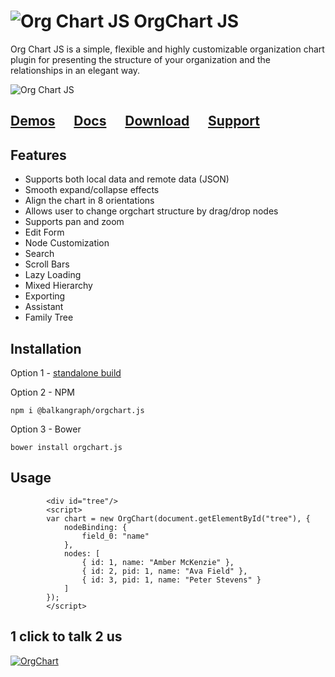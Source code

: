 # ![Org Chart JS](https://cdn.balkan.app/OrgChartJS/OrgChartJS.jpg) OrgChart JS
Org Chart JS is a simple, flexible and highly customizable organization chart plugin for presenting the structure of your organization and the relationships in an elegant way.

![Org Chart JS](https://cdn.balkan.app/OrgChartJS/OrgChartJS.jpg)

## [Demos](https://balkan.app/OrgChartJS/Demos/BasicUsage)  &nbsp;&nbsp;&nbsp;&nbsp;  [Docs](https://balkan.app/OrgChartJS/Docs/GettingStarted)  &nbsp;&nbsp;&nbsp;&nbsp;  [Download](https://balkan.app/OrgChartJS/Download) &nbsp;&nbsp;&nbsp;&nbsp;  [Support](https://balkan.app/OrgChartJS/Support)

## Features
- Supports both local data and remote data (JSON)
- Smooth expand/collapse effects
- Align the chart in 8 orientations
- Allows user to change orgchart structure by drag/drop nodes
- Supports pan and zoom
- Edit Form
- Node Customization
- Search
- Scroll Bars
- Lazy Loading
- Mixed Hierarchy
- Exporting
- Assistant
- Family Tree

## Installation
Option 1 - [standalone build](https://balkan.app/OrgChartJS/Docs/GettingStarted)

Option 2 - NPM
```
npm i @balkangraph/orgchart.js
```

Option 3 - Bower
```
bower install orgchart.js
```


## Usage
```
        <div id="tree"/>
        <script> 
        var chart = new OrgChart(document.getElementById("tree"), {
            nodeBinding: {
                field_0: "name"
            },
            nodes: [
                { id: 1, name: "Amber McKenzie" },
                { id: 2, pid: 1, name: "Ava Field" },
                { id: 3, pid: 1, name: "Peter Stevens" }
            ]
        });
        </script>
```

## 1 click to talk 2 us

[![OrgChart](https://balkangraph.com/content/img/phone-icon4.png)](https://webcall.me/BALKANGraph)



